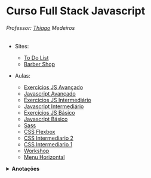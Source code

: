 # Curso Full Stack Javascript

###### Professor: [Thiago](https://www.thiago-medeiros.com/formacao-fullstack-javascript/) Medeiros

- Sites:
  - [To Do List](https://gugamacedo.github.io/full-stack-js/to-do-list/)
  - [Barber Shop](https://gugamacedo.github.io/full-stack-js/barber-shop/)

- Aulas:
  - [Exercícios JS Avançado](https://gugamacedo.github.io/full-stack-js/javascript-avancado/exercs.html)
  - [Javascript Avançado](https://gugamacedo.github.io/full-stack-js/javascript-avancado/)
  - [Exercícios JS Intermediário](https://gugamacedo.github.io/full-stack-js/javascript-intermediario/exercs.html)
  - [Javascript Intermediário](https://gugamacedo.github.io/full-stack-js/javascript-intermediario/)
  - [Exercícios JS Básico](https://gugamacedo.github.io/full-stack-js/javascript-basico/exercs.html)
  - [Javascript Básico](https://gugamacedo.github.io/full-stack-js/javascript-basico/)
  - [Sass](https://gugamacedo.github.io/full-stack-js/sass/)
  - [CSS Flexbox](https://gugamacedo.github.io/full-stack-js/css-flexbox/)
  - [CSS Intermediario 2](https://gugamacedo.github.io/full-stack-js/css-intermediario-2/)
  - [CSS Intermediario 1](https://gugamacedo.github.io/full-stack-js/css-intermediario-1/)
  - [Workshop](https://gugamacedo.github.io/full-stack-js/workshop/)
  - [Menu Horizontal](https://gugamacedo.github.io/full-stack-js/menu/)

<details><summary><strong>Anotações</strong></summary>
</br>
  <details><summary><strong>JS</strong></summary>

  - `document.querySelector('ELEMENTO/ID/CLASS')` para elementos individuais
  - `document.querySelectorAll('ELEMENTO/ID/CLASS')` para elementos múltiplos
    - Usar o `foreach` quando for iterar
  - Pra capturar eventos `addEventListener('click', () => { COMANDOS })`
    - Outros eventos comuns: `mousemove`, `mouseout`, `mouseenter`, `mouseleave`
  - Para alterar uma classe `ELEMENTO.classList.contains('CLASS') ? ELEMENTO.classList.remove('CLASS') : ELEMENTO.classList.add('CLASS')`
  - Usar `$` nas variáveis que "puxam" HTML
  - Sempre que possível colocar `const` ao invés de `let`
  - Checar o *false* primeiro no condicional
  - Funcionamento de um **foreach**: 
  ```
  ELEMENTOS.forEach((e, index) =>
    e.innerHTML = `Número ${index+1}`
  )
  ```
  </details>

  <details><summary><strong>NodeJS, ExpressJS, EJS</strong></summary>
    
  - Checar o *false* primeiro no condicional
  - `npm init -y` pra iniciar um projeto
  - `npm install {package}` pra baixar um pacote
    - Se passar no final o parâmetro `--save-dev` você está dizendo pro npm que essa depedência não é crucial, a aplicação funciona sem ela, é só pra fim de desenvolvimento.
  - Sempre colocar no arquivo *.gitignore* a pasta *node_modules*
  - `npm uninstall {package}` pra deletar um pacote
  - `require` pra importar uma função de outro arquivo (o qual precisa do `module.exports = {função}`)
    - Se for passar mais de uma função, melhor criar um objeto com várias funções
  - `ctrl + c` pra parar o servidor
  - Com **ExpressJS** você escreve menos código do que com NodeJS puro, é mais enxuto e escalável
  - Nem sempre sabemos em que porta a aplicação está rodando, então guardamos numa constante a porta, indepedente de qual seja: `const port = process.env.PORT || 8080`
  - MVC (model - dados, view - visualização, controller - gerenciador dos dados)
  - O Express/Node é meio burrinho praa char o caminho de um diretório, então você precisa utiliza a lib *path*
  - EJS é uma engine de visualização, você consegue injetar JS no HTML, tornando-o muito mais dinâmico. Uns até chamam de HTML com anabolizantes hahaha 
  - `<%- include('') %>` pra inserir uma partial `<%= {variável} %>` pra inserir um valor
    - Esse valor antes tem que ser enviado pela rota dentro do render
    - Se esse valor o JS tiver HTML dentro, você precisa fechar o EJS antes de começar o HTML, e abrir de novo quando começar o JS de novo

  </details>

  <details><summary><strong>SASS</strong></summary>

  </details>

  <details><summary><strong>CSS</strong></summary>

- Parentescos:
  - **`>`** diz que a regra tem que ser aplicada somente aos filhos da classe
  - **`+`** aplica a regra pro primeiro irmão direto
  - **`~`** aplica a regra pra todos irmãos diretos
- Quando usar o `display: inline-block;`? quando precisa que fique na mesma (igual o inline) mas precisa acessar as propriedades height e width
- `position: absolute;` é relativo ao body, se quiser que ele seja relativo ao pai, tem que colocar `position: relative;` no pai dele
- `:root` é normalmente usado para se guardar variáveis
- Variáveis são declaradas assim `--variavel-etc: #fff;` e usadas assim `color: var(--variavel-etc);`
  - Alguns padrões: `--color/background/font-primary` `--color/background/font-secondary`
- `*` aplicador universal, aplica as propriedades em tudo que conseguir
  - Alguns padrões: `box-sizing: border-box;`, `margin: 0;`, `padding: 0;`, `font-family: sans-serif;`
- `box-sizing: border-box;` significa que todas box não vão extrapolar o box-model ![Box Model](./img/box-model.png)
- Para importar um arquivo, fonte, etc `@import url('inserir aqui');`
- [CSS Gradient](https://cssgradient.io/)
- Efeitos de "sumir":
  - `display: none;` faz o elemento desaparecer e desocupa o espaço dele
  - `visibility: hidden;` faz o elemento desaparecer e mantêm o espaço dele
  - `opacity: 0;` faz o elemento ficar transparente e mantêm o espaço dele
- Aquele **menu hambúrguer** é "empurrado" atráves do **position** ou **margin**. Não se usa muito `display: block` porque esse não permite efeito de transition, fica "seco"
  - Também se usa `overflow-x: hidden;` pra esconder esse menu que está "empurrado"
- `transition: all 300ms ease;` `transition: background-color 300ms ease;`
- Criar animação exemplo:
```
@keyframes animação {
  0% {
    transform: rotateX(0deg);
  }
  100% {
    transform: rotateX(-90deg);
  }
}
```
- Usar a animação `animation: animação 300ms ease` 
- Pra adicionar conteúdo em um elemento através do css `content: '';`
- Responsividade exemplo
```
@media (max-width: 550px) {
  .gallery.active div {
    width: 90%;
  }
  .seasons button {
    margin: 5px 10px;
  }
  ```
}
- O Flex é aplicado na box pai ![Flex](./img/flex.png)
- [Flexbox Froggy](https://flexboxfroggy.com/)
- [Flexbox Defense](http://www.flexboxdefense.com/)
- `align-items:` alinha na vertical. Só funciona com o `flex-direction: row;` que é o padrão do direction
- Quando o flex direction é `column`, o _justify-content_ muda para a vertical e o _align-items_ para a horizontal
- Para alinhar um elemento individual em uma ordem específica na horizontal, use a propriedade `order`. Por padrão começa em zero e também aceita negativo
  - Na vertical use o `align-self`, lembrando da regra do _flex-direction_
- `align-content:` alinha quando você tem o wrap, lembrando da regra do _flex-direction_
- Flex Direction ![Direction](./img/direction1.jpg) ![Direction](./img/direction2.jpg)
- Flex Wrap ![Wrap](./img/wrap.jpg)
- Justify Content ![Justify Content](./img/justify-content1.jpg) ![Justify Content](./img/justify-content2.jpg) ![Justify Content](./img/justify-content3.jpg) ![Justify Content](./img/justify-content4.jpg) ![Justify Content](./img/justify-content5.jpg)

  </details>

</details>
